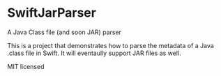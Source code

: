 # SwiftJarParser
A Java Class file (and soon JAR) parser 

This is a project that demonstrates how to parse the metadata of a Java .class file in Swift. It will eventaully support JAR files as well.

MIT licensed

